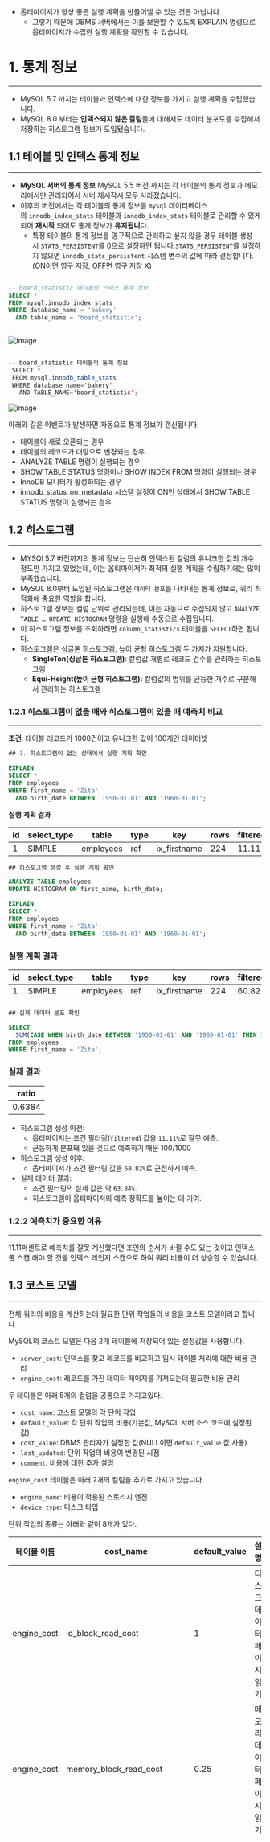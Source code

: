 - 옵티마이저가 항상 좋은 실행 계획을 만들어낼 수 있는 것은 아닙니다.
    - 그렇기 때문에 DBMS 서버에서는 이를 보완할 수 있도록 EXPLAIN 명령으로 옵티마이저가 수립한 실행 계획을 확인할 수 있습니다.

# 1. 통계 정보

---

- MySQL 5.7 까지는 테이블과 인덱스에 대한 정보를 가지고 실행 계획을 수립했습니다.
- MySQL 8.0 부터는 **인덱스되지 않은 칼럼**들에 대해서도 데이터 분포도를 수집해서 저장하는 히스토그램 정보가 도입됐습니다.

## 1.1 테이블 및 인덱스 통계 정보

---

- **MySQL 서버의 통계 정보** MySQL 5.5 버전 까지는 각 테이블의 통계 정보가 메모리에서만 관리되어서 서버 재시작시 모두 사라졌습니다.
- 이후의 버전에서는 각 테이블의 통계 정보를 `mysql` 데이터베이스의 `innodb_index_stats` 테이블과 `innodb_index_stats` 테이블로 관리할 수 있게되어 **재시작** 되어도 통계 정보가 **유지됩니**다.
    - 특정 테이블의 통계 정보를 영구적으로 관리하고 싶지 않을 경우 테이블 생성 시 `STATS_PERSISTENT`를 0으로 설정하면 됩니다.`STATS_PERSISTENT`를 설정하지 않으면 `innodb_stats_persistent` 시스템 변수의 값에 따라 결정합니다. (ON이면 영구 저장, OFF면 영구 저장 X)

```sql

-- board_statistic 테이블의 인덱스 통계 정보
SELECT *
FROM mysql.innodb_index_stats
WHERE database_name = 'bakery'
  AND table_name = 'board_statistic';
  
```

![image](https://github.com/user-attachments/assets/76e5965a-6447-4d15-92be-5973feb9a86a)

```java
  
-- board_statistic 테이블의 통계 정보
 SELECT *
 FROM mysql.innodb_table_stats
 WHERE database_name='bakery'
   AND TABLE_NAME='board_statistic';
```

![image](https://github.com/user-attachments/assets/dc94b915-d5b8-466c-83cc-af133507bb89)

아래와 같은 이벤트가 발생하면 자동으로 통계 정보가 갱신됩니다.

- 테이블이 새로 오픈되는 경우
- 테이블의 레코드가 대량으로 변경되는 경우
- ANALYZE TABLE 명령이 실행되는 경우
- SHOW TABLE STATUS 명령이나 SHOW INDEX FROM 명령이 실행되는 경우
- InnoDB 모니터가 활성화되는 경우
- innodb_status_on_metadata 시스템 설정이 ON인 상태에서 SHOW TABLE STATUS 명령이 실행되는 경우

## 1.2 **히스토그램**

---

- MYSQl 5.7 버전까지의 통계 정보는 단순히 인덱스된 칼럼의 유니크한 값의 개수 정도만 가지고 있었는데, 이는 옵티마이저가 최적의 실행 계획을 수립하기에는 많이 부족했습니다.
- MySQL 8.0부터 도입된 히스토그램은 `데이터 분포`를 나타내는 통계 정보로, 쿼리 최적화에 중요한 역할을 합니다.
- 히스토그램 정보는 컬럼 단위로 관리되는데, 이는 자동으로 수집되지 않고 `ANALYZE TABLE … UPDATE HISTOGRAM` 명령을 실행해 수동으로 수집됩니다.
- 이 히스토그램 정보를 조회하려면 `column_statistics` 테이블을 `SELECT`하면 됩니다.
- 히스토그램은 싱글톤 히스토그램, 높이 균형 히스토그램 두 가지가 지원합니다.
    - **SingleTon(싱글톤 히스토그램)**: 칼럼값 개별로 레코드 건수를 관리하는 히스토그램
    - **Equi-Height(높이 균형 히스토그램):** 칼럼값의 범위를 균등한 개수로 구분해서 관리하는 히스토그램

### 1.2.1 히스토그램이 없을 때와 히스토그램이 있을 때 예측치 비교

---

**조건**: 테이블 레코드가 1000건이고 유니크한 값이 100개인 데이터셋

```sql
## 1. 히스토그램이 없는 상태에서 실행 계획 확인

EXPLAIN
SELECT *
FROM employees
WHERE first_name = 'Zita'
  AND birth_date BETWEEN '1950-01-01' AND '1960-01-01';

```

**실행 계획 결과**

| id | select_type | table | type | key | rows | filtered |
| --- | --- | --- | --- | --- | --- | --- |
| 1 | SIMPLE | employees | ref | ix_firstname | 224 | 11.11 |

```sql
## 히스토그램 생성 후 실행 계획 확인

ANALYZE TABLE employees
UPDATE HISTOGRAM ON first_name, birth_date;

EXPLAIN
SELECT *
FROM employees
WHERE first_name = 'Zita'
  AND birth_date BETWEEN '1950-01-01' AND '1960-01-01';

```

### 실행 계획 결과

| id | select_type | table | type | key | rows | filtered |
| --- | --- | --- | --- | --- | --- | --- |
| 1 | SIMPLE | employees | ref | ix_firstname | 224 | 60.82 |
|  |  |  |  |  |  |  |

```sql
## 실제 데이터 분포 확인

SELECT
  SUM(CASE WHEN birth_date BETWEEN '1950-01-01' AND '1960-01-01' THEN 1 ELSE 0 END) / COUNT(*) AS ratio
FROM employees
WHERE first_name = 'Zita';

```

### 실제 결과

| ratio |
| --- |
| 0.6384 |
- 히스토그램 생성 이전:
    - 옵티마이저는 조건 필터링(`filtered`) 값을 `11.11%`로 잘못 예측.
    - 균등하게 분포돼 있을 것으로 예측하기 때문 100/1000
- 히스토그램 생성 이후:
    - 옵티마이저가 조건 필터링 값을 `60.82%`로 근접하게 예측.
- 실제 데이터 결과:
    - 조건 필터링의 실제 값은 약 `63.84%`.
    - 히스토그램이 옵티마이저의 예측 정확도를 높이는 데 기여.

### 1.2.2 예측치가 중요한 이유

---

11.11퍼센트로 예측치를 잘못 계산했다면 조인의 순서가 바뀔 수도 있는 것이고 인덱스 풀 스캔 해야 할 것을 인덱스 레인지 스캔으로 하여 쿼리 비용이 더 상승할 수 있습니다.

## 1.3 코스트 모델

---

전체 쿼리의 비용을 계산하는데 필요한 단위 작업들의 비용을 코스트 모델이라고 합니다.

MySQL의 코스트 모델은 다음 2개 테이블에 저장되어 있는 설정값을 사용합니다.

- `server_cost`: 인덱스를 찾고 레코드를 비교하고 임시 테이블 처리에 대한 비용 관리
- `engine_cost`: 레코드를 가진 데이터 페이지를 가져오는데 필요한 비용 관리

두 테이블은 아래 5개의 컬럼을 공통으로 가지고있다.

- `cost_name`: 코스트 모델의 각 단위 작업
- `default_value`: 각 단위 작업의 비용(기본값, MySQL 서버 소스 코드에 설정된 값)
- `cost_value`: DBMS 관리자가 설정한 값(NULL이면 `default_value` 값 사용)
- `last_updated`: 단위 작업의 비용이 변경된 시점
- `comment`: 비용에 대한 추가 설명

`engine_cost` 테이블은 아래 2개의 컬럼을 추가로 가지고 있습니다.

- `engine_name`: 비용이 적용된 스토리지 엔진
- `device_type`: 디스크 타입

단위 작업의 종류는 아래와 같이 8개가 있다.

| 테이블 이름 | cost_name | default_value | 설명 | 특징 |
| --- | --- | --- | --- | --- |
| engine_cost | io_block_read_cost | 1 | 디스크 데이터 페이지 읽기 |  |
| engine_cost | memory_block_read_cost | 0.25 | 메모리 데이터 페이지 읽기 |  |
| server_cost | disk_temptable_cost | 20 | 디스크 임시 테이블 생성 | 해당 비용이 높으면 `디스크`에 `임시 테이블`을 만들지 않는 방향으로 선택할 가능성이 높음 |
| server_cost | disk_temptable_row_cost | 0.5 | 디스크 임시 테이블의 레코드 읽기 | 해당 비용이 높으면 `디스크`에 `임시 테이`블을 만들지 않는 방향으로 선택할 가능성이 높음 |
| server_cost | key_compare_cost | 0.05 | 인덱스 키 비교 | 해당 비용이 높으면 `정렬`을 수행하지 않는 방향으로 선택할 가능성이 높음 |
| server_cost | memory_temptable_create_cost | 1 | 메모리 임시 테이블 생성 | 해당 비용이 높으면 `메모리`에 `임시 테이블`을 만들지 않는 방향으로 선택할 가능성이 높음 |
| server_cost | memory_temptable_row_cost | 0.1 | 메모리 임시 테이블의 레코드 읽기 | 해당 비용이 높으면 `메모리`에 `임시 테이블`을 만들지 않는 방향으로 선택할 가능성이 높음 |
| server_cost | row_evaluate_cost | 0.1 | 레코드 비교 | 해당 비용이 높으면 풀 스캔 비용이 높다는 것이어서 `인덱스 레인지 스캔`을 선택할 가능성이 높음 |

코스트 모델은 각 단위 작업에 설정되는 비용이 커지면 어떤 실행 계획의 비용이 변하는지 파악하는 것이 중요하다.

웬만하면 위 테이블들의 `default_value`를 바꾸지 말자

### 1.3.1 코스트 확인하는 방법

---

```sql
EXPLAIN FORMAT = JSON
SELECT r.id, r.content, r.rate, r.badge_taste, r.badge_brix, r.badge_texture,
       COUNT(rl.id) as like_count
FROM review r
    LEFT JOIN review_like rl ON r.id = rl.review_id
WHERE r.board_id = 1 
  AND r.is_deleted = false
GROUP BY r.id;
```

```sql
{
    "query_block": {
        "select_id": 1,
        "cost": 0.13062319,
        "nested_loop": [
            {
                "table": {
                    "table_name": "r",
                    "access_type": "ref",
                    "possible_keys": [
                        "idx_board_id"
                    ],
                    "key": "idx_board_id",
                    "key_length": "9",
                    "used_key_parts": [
                        "board_id"
                    ],
                    "ref": [
                        "const"
                    ],
                    "loops": 1,
                    "rows": 46,
                    "cost": 0.08502736,
                    "filtered": 100,
                    "attached_condition": "r.board_id <=> 1 and r.is_deleted = 0"
                }
            },
            {
                "table": {
                    "table_name": "rl",
                    "access_type": "ref",
                    "possible_keys": [
                        "fk_review_review_like"
                    ],
                    "key": "fk_review_review_like",
                    "key_length": "8",
                    "used_key_parts": [
                        "review_id"
                    ],
                    "ref": [
                        "bakery.r.id"
                    ],
                    "loops": 46,
                    "rows": 1,
                    "cost": 0.04559583,
                    "filtered": 100,
                    "using_index": true
                }
            }
        ]
    }
}
```

# 2. 실행 계획 확인

---

MySQL의 실행 계획은 `DESC` 또는 `EXPLAIN` 명령으로 확인할 수 있습니다.

실행 계획의 포맷은 아래와 같이 테이블, 트리, JSON 3가지 중 하나를 선택할 수 있다.

- `EXPLAIN [FORMAT=TREE or JSON]` (테이블이 기본값)
- 8.0.18부터 `EXPLAIN ANALYZE` 추가
    - 단계별 소요된 시간 정보 확인 가능
    - 항상 TREE 포맷으로 보여줌

## 2.1 쿼리의 실행 시간 확인

---

**실행 쿼리 (TREE 포맷)**

```sql

EXPLAIN ANALYZE
SELECT e.emp_no, avg(s.salary)
FROM employees e
INNER JOIN salaries s ON s.emp_no = e.emp_no
                     AND s.salary > 50000
                     AND s.from_date <= '1990-01-01'
                     AND s.to_date > '1990-01-01'
WHERE e.first_name = 'Matt'
GROUP BY e.hire_date \G

```

**출력 결과 (TREE 포맷)**

![image](https://github.com/user-attachments/assets/8d311e82-1029-47a1-9b65-15b054590670)


### **TREE 포맷 해석 규칙**

- **들여쓰기가 같은 레벨**에서는 **상단 라인**이 먼저 실행됩니다.
- **들여쓰기가 다른 레벨**에서는 **가장 안쪽 라인**부터 실행됩니다.

---

### **실제 실행 순서**

1. **D)** `employees` 테이블의 `ix_firstname` 인덱스를 이용해 `first_name='Matt'` 조건에 일치하는 레코드를 찾음.
2. **F)** `salaries` 테이블의 `PRIMARY` 키를 사용해 `emp_no`를 기준으로 일치하는 레코드 검색.
3. **E)** `s.salary > 50000` 및 날짜 조건을 필터링.
4. **C)** `Nested loop inner join`으로 두 테이블을 조인.

1. **B)** 임시 테이블에 결과를 저장하고 `GROUP BY e.hire_date`를 적용. 

1. `← 임시 테이블은 어쩔 때 생기나`

1. **A)** 임시 테이블의 결과를 반환.

---

### 📈 **결과 해석**

F단계를 예시로 해석해보겠습니다.

### **1. actual time**

- `actual time=0.007..0.009`
    - **0.007ms**: 첫 번째 레코드를 가져오는 데 걸린 시간.
    - **0.009ms**: 마지막 레코드를 가져오는 데 걸린 시간.

### **2. rows**

- `rows=10`: 인덱스를 사용하여 읽은 레코드의 예상 수.

### **3. loops**

- `loops=233`: 해당 작업이 **233번 반복**되었음을 의미.

---

### 📊 **EXPLAIN ANALYZE와 EXPLAIN 비교**

| **특징** | EXPLAIN | EXPLAIN ANALYZE |
| --- | --- | --- |
| **쿼리 실행 여부** | 쿼리를 실행하지 않음 | **실제로 쿼리를 실행** |
| **소요 시간 제공** | 제공하지 않음 | **단계별 소요 시간 제공** |
| **출력 포맷** | TABLE, JSON, TREE 포맷 지원 | **항상 TREE 포맷 사용** |
| **주요 사용 목적** | 실행 계획 사전 확인 | **실행 성능 분석** |

## 2.2 실행 계획 분석

---

### **📊 EXPLAIN 예제**

```sql
EXPLAIN
SELECT *
FROM employees e
INNER JOIN salaries s
ON s.emp_no = e.emp_no
WHERE first_name = 'ABC';

```

### 실행 계획 결과 (TABLE 포맷)

| id | select_type | table | partitions | type | possible_keys | key | key_len | ref | rows | filtered | Extra |
| --- | --- | --- | --- | --- | --- | --- | --- | --- | --- | --- | --- |
| 1 | SIMPLE | e | NULL | ref | PRIMARY,ix_firstname | ix_firstname | 58 | const | 1 | 100 | NULL |
| 1 | SIMPLE | s | NULL | ref | PRIMARY | PRIMARY | 4 | employees.e.emp_no | 10 | 100 | NULL |

---

### 📌 `EXPLAIN` 결과 컬럼별 간단 설명

**실행 순서는 위에서 아래**로 순서대로 표시됩니다.(UNION이나 상관 서브쿼리와 같은 경우 순서대로 표시되지 않을 수도 있습니다.)

- **id**: 각 SELECT 단위를 식별하는 번호. 여러 개의 `SELECT`가 포함되면 1부터 번호가 할당됩니다.
- **select_type**: 쿼리의 유형을 설명합니다. (`SIMPLE`, `PRIMARY`, `SUBQUERY` 등)
- **table**: 조회하는 테이블 이름.
- **type**: 테이블 접근 방식 (`ref`, `index`, `ALL` 등)
- **possible_keys**: 옵티마이저가 고려한 인덱스 목록.
- **key**: 최종적으로 선택된 인덱스.
- **key_len**: 사용된 인덱스 키 길이(바이트 단위).
- **ref**: 인덱스와 비교되는 값.
- **rows**: 예상 레코드 수.
- **filtered**: 조건을 만족할 것으로 예측되는 비율.
- **Extra**: 추가적인 정보 (ex. `Using index`, `Using where`).

## 2.2.1 `id` 칼럼

---

### **`id` 칼럼 설명:**

- `id`는 각 `SELECT` 쿼리를 구분하는 식별자.
- 실행 순서는 **항상 `id` 순서대로 진행되는 것은 아님.**
- **실행 순서 확인을 위해** `EXPLAIN FORMAT=TREE` 또는 `EXPLAIN ANALYZE`를 사용.
- **단일 쿼리**: 모든 `SELECT`가 동일한 `id`를 가짐.
- **서브쿼리 사용**: 각 `SELECT`마다 고유한 `id` 할당.

### **예제: 하위 SELECT 사용**

```sql
SELECT ...
FROM (SELECT * FROM tb_test1) tb1, tb_test2 tb2
WHERE tb1.id = tb2.id;

```

### 결과:

- `tb_test1` 서브쿼리는 `id=2`
- 외부 쿼리는 `id=1`

---

### **다중 테이블 조회 시 `id` 값 동일한 경우**

```sql
EXPLAIN
SELECT e.emp_no, e.first_name, s.from_date, s.salary
FROM employees e, salaries s
WHERE e.emp_no = s.emp_no LIMIT 10;

```

| id | select_type | table | type | key | ref | rows | Extra |
| --- | --- | --- | --- | --- | --- | --- | --- |
| 1 | SIMPLE | e | index | ix_firstname | NULL | 300252 | Using index |
| 1 | SIMPLE | s | ref | PRIMARY | employees.e.emp_no | 10 | NULL |
- `id=1`로 두 테이블이 동일한 쿼리 블록에서 처리됨.

---

### **서브쿼리 사용 시 `id` 값이 다르게 나오는 경우**

```sql
EXPLAIN
SELECT (
    SELECT COUNT(*) FROM employees
    + SELECT COUNT(*) FROM departments
) AS total;

```

| id | select_type | table | type | key | ref | rows | Extra |
| --- | --- | --- | --- | --- | --- | --- | --- |
| 1 | PRIMARY | NULL | NULL | NULL | NULL | NULL | No tables used |
| 3 | SUBQUERY | departments | index | ux_deptname | NULL | 9 | Using index |
| 2 | SUBQUERY | employees | index | ix_hiredate | NULL | 300252 | Using index |
- 각 `SELECT` 구문에 고유한 `id`가 부여됨.
- 앞서 말씀드렸던 것처럼 위아래 순서와 상관없이 id 값이 순서를 의미합니다.

## 2.2.2 `select_type` 칼럼

---

**select_type 칼럼은 MySQL 실행 계획에서 각 `SELECT` 문이 어떤 유형의 쿼리인지 설명합니다.**

### 2.2.2.1 SIMPLE

---

 

- 서브쿼리를 사용하지 않는 단순한 `SELECT` 문입니다.
- 특징:
    - 하나의 `SELECT`만 포함된 경우.
    - 조인을 포함하더라도 서브쿼리가 없으면 SIMPLE로 표시됩니다.
    - 일반적으로 가장 바깥의 SELECT 문에서 사용됩니다.

### 2.2.2.2 PRIMARY

---

- UNION`이나 서브쿼리가 존재할 때 가장 외곽(루트)에 위치한 SELECT 문입니다.
- 특징:
    - 여러 **`SELECT`**중 가장 외곽의 쿼리에 사용됩니다.
    - 서브쿼리 없이 단순한 경우 `SIMPLE`과 동일하지만, 서브쿼리가 있다면 `PRIMARY`로 변경됩니다.
    

### 2.2.2.3 UNION

---

- `UNION`이나 `UNION ALL`로 결합된 쿼리 중 두 번째 이후의 `SELECT` 문에 사용됩니다.
- 특징:
    - 여러 `SELECT`중 가장 외곽의 쿼리에 사용됩니다.
    - 서브쿼리 없이 단순한 경우 `SIMPLE`과 동일하지만, 서브쿼리가 있다면 `PRIMARY`로 변경됩니다.
    

### **예제코드**

```sql
EXPLAIN
SELECT * FROM (
    (SELECT emp_no FROM employees e1 LIMIT 10)
    UNION ALL
    (SELECT emp_no FROM employees e2 LIMIT 10)
    UNION ALL
    (SELECT emp_no FROM employees e3 LIMIT 10)
) tb;
```

### 실행 계획

| id | select_type | table | type | key | rows | Extra |
| --- | --- | --- | --- | --- | --- | --- |
| 1 | PRIMARY | derived2 | ALL | NULL | NULL | NULL |
| 2 | DERIVED | e1 | index | ix_hiredate | 30 | Using index |
| 3 | UNION | e2 | index | ix_hiredate | 300252 | Using index |
| 4 | UNION | e3 | index | ix_hiredate | 300252 | Using index |
- **`PRIMARY`**: 메인 쿼리를 의미.
- **`DERIVED`**: 첫 번째 `SELECT` 문은 `DERIVED`로 처리되며 임시 테이블 생성.
- **`UNION`**: 두 번째, 세 번째 `SELECT`는 `UNION`으로 표시.

### 2.2.2.4 DEPENDENT UNION

---

- **설명:** `UNION`의 결과가 외부 쿼리에 영향을 받는 경우 사용됩니다.
- **특징:** 외부 쿼리에 의존하는 `UNION`이 있을 때, 서브쿼리가 실행되는 방식입니다.

### 예제:

```sql
EXPLAIN
SELECT *
FROM employees e1. ## <--- 외부 쿼리
WHERE e1.emp_no IN (
    SELECT e2.emp_no FROM employees e2 WHERE e2.first_name = 'Matt'
    UNION
    SELECT e3.emp_no FROM employees e3 WHERE e3.last_name = 'Matt'
);

```

### 실행 계획

| id | select_type | table | type | key | rows | Extra |
| --- | --- | --- | --- | --- | --- | --- |
| 1 | PRIMARY | e1 | ALL | NULL | 300252 | Using where |
| 2 | DEPENDENT SUBQUERY | e2 | eq_ref | PRIMARY | 1 | Using where |
| 3 | DEPENDENT UNION | e3 | eq_ref | PRIMARY | 1 | Using where |
| 4 | UNION RESULT | NULL | NULL | NULL | NULL | Using temporary |
- **`PRIMARY`**: 외부 쿼리.
- **`DEPENDENT SUBQUERY`**, **`DEPENDENT UNION`**: 외부 쿼리에 의존하는 서브쿼리.
- **`UNION RESULT`**: 최종 `UNION` 결과를 임시 테이블에 담고 출력.

### 2.2.2.5 UNION RESULT

---

- **설명:** `UNION`의 결과를 담는 임시 테이블을 의미합니다.
- **특징:** `UNION`이나 `UNION DISTINCT` 사용 시 최종 결과를 저장하기 위해 사용됩니다.

### 예제:

```sql
EXPLAIN
SELECT emp_no FROM salaries WHERE salary > 100000
UNION DISTINCT
SELECT emp_no FROM dept_emp WHERE from_date > '2001-01-01';

```

### 실행 계획

| id | select_type | table | type | key | rows | Extra |
| --- | --- | --- | --- | --- | --- | --- |
| 1 | PRIMARY | salaries | range | ix_salary | 191348 | Using where; Using index |
| 2 | UNION | dept_emp | range | ix_fromdate | 5325 | Using where; Using index |
| 3 | UNION RESULT | NULL | NULL | NULL | NULL | Using temporary |

### 2.2.2.6 SUBQUERY

---

- **설명:** 서브쿼리에서 사용되는 `SELECT` 문을 나타냅니다.
- **특징:**
    - `FROM` 절 외에서 사용되는 서브쿼리를 설명합니다.
    - `FROM` 절에 서브쿼리가 있다면 `DERIVED` 로 표시됩니다.

### 예제:

```sql
EXPLAIN
SELECT e.first_name,
    (SELECT COUNT(*)
     FROM dept_emp de, dept_manager dm
     WHERE dm.dept_no = de.dept_no) AS cnt
FROM employees e
WHERE e.emp_no = 10001;

```

### 실행 계획

| id | select_type | table | type | key | rows | Extra |
| --- | --- | --- | --- | --- | --- | --- |
| 1 | PRIMARY | e | const | PRIMARY | 1 | NULL |
| 2 | SUBQUERY | dm | index | PRIMARY | 24 | Using index |
| 3 | SUBQUERY | de | ref | PRIMARY | 41392 | Using index |

### 2.2.2.7 DEPENDENT SUBQUERY

---

### 예제:

```sql
mysql> EXPLAIN
SELECT e.first_name,
       (SELECT COUNT(*)
        FROM dept_emp de, dept_manager dm
        WHERE dm.dept_no=de.dept_no AND de.emp_no=e.emp_no) AS cnt
FROM employees e
WHERE e.first_name='Matt';

```

### **실행 계획:**

| id | select_type | table | type | key | rows | Extra |
| --- | --- | --- | --- | --- | --- | --- |
| 1 | PRIMARY | e | ref | ix_firstname | 233 | Using index |
| 2 | DEPENDENT SUBQUERY | de | ref | ix_empno_fromdate | 2 | Using index |
| 2 | DEPENDENT SUBQUERY | dm | ref | PRIMARY | 1 | Using index |
- 서브쿼리가 바깥쪽 쿼리에 정의된 `e.first_name`에 의존하기 때문에 `DEPENDENT` 키워드가 붙음.
- 외부 쿼리가 먼저 수행된 후, 내부 서브쿼리가 실행되어야 함.
- `DEPENDENT` 키워드가 없는 쿼리보다 성능 저하 발생 가능.

### 2.2.2.8 DERIVED

---

### 예제:

```sql
mysql> EXPLAIN
SELECT *
FROM (SELECT de.emp_no FROM dept_emp de GROUP BY de.emp_no) tb,
     employees e
WHERE e.emp_no=tb.emp_no;

```

### 실행 계획:

| id | select_type | table | type | key | rows | Extra |
| --- | --- | --- | --- | --- | --- | --- |
| 1 | PRIMARY | <derived2> | ALL | NULL | 331143 | NULL |
| 1 | PRIMARY | e | eq_ref | PRIMARY | 1 | NULL |
| 2 | DERIVED | de | index | ix_empno_fromdate | 331143 | Using index |
- 이전 MySQL 5.5 버전까지 `FROM` 절에서 사용된 서브쿼리는 항상 `select_type`이 `DERIVED`로 처리되었음.
- `DERIVED`는 `FROM`절 서브쿼리를 위해 메모리나 디스크에 `임시 테이블`을 생성하는 방식.
- MySQL 8.0 이후부터 옵티마이저가 FROM절 서브쿼리를 조인으로 최적화.

### 2.2.2.9 DEPENDENT DERIVED

---

MySQL 8.0부터 `LATERAL JOIN`이 추가되면서 외부 칼럼을 참조할 수 있게 되었다.

### 예제:

```sql
mysql> EXPLAIN
SELECT *
FROM employees e
LEFT JOIN LATERAL (
    SELECT *
    FROM salaries s
    WHERE s.emp_no=e.emp_no
    ORDER BY s.from_date DESC LIMIT 2
) AS s2 ON s2.emp_no=e.emp_no;

```

### 실행 계획:

| id | select_type | table | type | key | Extra |
| --- | --- | --- | --- | --- | --- |
| 1 | PRIMARY | e | ALL | NULL | Rematerialize(<derived2>) |
| 1 | PRIMARY | <derived2> | ref | <auto_key> | NULL |
| 2 | DEPENDENT DERIVED | s | ref | PRIMARY | Using filesort |

### 2.2.2.10 UNCACHEABLE SUBQUERY

---

### 예제:

```sql
mysql> EXPLAIN
SELECT *
FROM employees e
WHERE e.emp_no = (
    SELECT @status FROM dept_emp de WHERE de.dept_no='d005'
);

```

### 실행 계획:

| id | select_type | table | type | key | rows | Extra |
| --- | --- | --- | --- | --- | --- | --- |
| 1 | PRIMARY | e | ALL | NULL | 300252 | Using where |
| 2 | UNCACHEABLE SUBQUERY | de | ref | PRIMARY | 165571 | Using index |
- 조건이 똑같은 SUBQUERY와 DEPENDENT SUBQUERY는 이전의 실행 결과를 그대로 사용할 수 있게 서브쿼리의 결과를 내부적인 캐시 공간에 담아둡니다.(캐시 공간 ≠ 임시테이블)
- 서브쿼리가 실행될 때마다 매번 결과를 새로 계산해야 하는 경우 `UNCACHEABLE SUBQUERY`로 표시됨.

### 2.2.2.11 UNCACHEABLE UNION

---

- `UNCACHEABLE UNION`은 `UNCACHEABLE SUBQUERY`와 비슷하지만, `UNION ALL` 쿼리에서 적용됨.

### 2.2.2.12 MATERIALIZED

---

### 예제:

```sql
mysql> EXPLAIN
SELECT *
FROM employees e
WHERE e.emp_no IN (SELECT emp_no FROM salaries WHERE salary BETWEEN 100 AND 1000);

```

### 실행 계획:

| id | select_type | table | type | key | rows | Extra |
| --- | --- | --- | --- | --- | --- | --- |
| 1 | SIMPLE | <subquery2> | ALL | NULL | NULL | NULL |
| 1 | SIMPLE | e | eq_ref | PRIMARY | 1 | NULL |
| 2 | MATERIALIZED | salaries | range | ix_salary | 1 | Using where; Using index |
- MySQL 5.6 이후 `select_type`으로 `MATERIALIZED`가 도입됨.
- 서브쿼리의 내용을 임시 테이블로 구체화(`MATERIALIZED`)한 후, 임시테이블과 emlployees 테이블을 조인하는 형태로 최적화되어 처리.
- 주로 `FROM` 절이나 `IN (subquery)` 형태에서 사용되는 서브쿼리를 최적화하는데 사용.
    
    

## 2.2.3 `table` 칼럼

---

### 실행 계획:

| id | select_type | table |
| --- | --- | --- |
| 1 | PRIMARY | <derived2> |
| 1 | PRIMARY | e |
| 2 | DERIVED | de |
- <derived2>의 의미
    - SELECT 쿼리의 id 값이 2인 실행 계획으로부터 만들어진 파생 테이블(임시 테이블)을 가르킴.
- table 컬럼을 이용하여 순서 파악
    - 첫 번째 라인의 테이블이 <derived2>으로 되어 있으니 임시 테이블이 준비되어있어야 함을 알수 있음.
    - 세 번째 라인 라인의 테이블을 보면 de 테이블을 읽어서 파생 테이블을 만드는 것을 알 수 있음.
    - 세 번째 라인 분석이 끝났으므로 다시 실행 계획의 첫 번째 라인으로 돌아감.
    - 첫 번째 라인과 두 번째 라인은 같은 id 값을 가지고 있는 것으로 봐서 2개 테이블(derived2, e)이 조인되는 쿼리라는 사실 알 수 있음.
        - derived2가 e보다 윗 라인에 있기 때문에 derived2가 드라이빙 테이블이 되고 e가 드리븐 테이블이 되는 것을 알 수 있음
        - 즉, derived2 테이블을 먼저 읽어서 e 테이블로 조인을 실행.
- select_type 칼럼의 값 `MATERIALIZED` 계획에서는 <subqueryN>과 같은 값이 표시. 이는 서브쿼리의 결과를 구체화해서 임시 테이블로 만들었다는 의미. <derived N>과 똑같이 해석해도 무방.

## 2.2.4 `type` 칼럼 (접근 방식)

---

- 어떤 방식(인덱스를 사용했는지, 풀 테이블 스캔인지 …)으로 읽어왔는지를 나타냅니다.

### **`type`의 종류 (효율 순서)**

1. **system**: 테이블에 레코드가 1건만 있는 경우. **`(가장 효율)`**
    1. InnoDB에서는 안 쓰임
2. **const**: PK나 UNIQUE KEY로 정확히 1건 조회.
    1. 다중 유니크 인덱스에서 한 개의 컬럼으로만 조건절 사용할 경우 값이 하나라는 것을 보장할 수 없으므로 `ref` 
3. **eq_ref**: 조인 시 PK나 유니크 키를 사용한 경우.
4. **ref**: 비유니크 인덱스를 사용한 검색.
5. **range**: 인덱스 범위를 사용한 검색 (`BETWEEN`, `<`, `>`)
6. **index**: 인덱스 전체 스캔 (성능 낮음).
7. **ALL**: 풀 테이블 스캔 **`(가장 비효율적).`**

이외의 

- **fulltext**: 전문 검색 인덱스 사용
- **ref_or_null**: ref 방식 또는 null 비교 접근 방법
- **unique_subquery:** where 조건 절에서 사용될 수 있는 ****In(서브쿼리) 형태의 쿼리 접근 방법
- **index_subquery:** unique_subquery의 In(서브쿼리) 중복된 값을 제거할 때
- **index_merge**: OR 연산자로 연결된 쿼리, 각 두 개의 조건 조회 후 병합

## 2.2.5 `possible_keys` 칼럼

---

**사용될 법**했던 인덱스의 목록입니다. 실제로 그 인덱스를 사용했다는 게 아닙니다. 특별한 경우를 제외하고는 그냥 무시해도 됩니다. 

## 2.2.6 `key` 칼럼

---

최종으로 선택되어 사용되는 인덱스를 의미합니다. 쿼리를 튜닝할 때는 key 칼럼에 의도했던 인덱스가 표시되는지 확인하는 것이 중요합니다. type 칼럼이 index_merge인 경우만 제외하면 1개 인덱스만 사용됩니다.

type 칼럼이 ALL(풀 테이블 스캔)일 때 인덱스를 전혀 사용하지 못함으로 key 칼럼은 NULL로 표시됩니다.

## 2.2.7 `key_len` 칼럼

---

실무에서는 다중 컬럼 인덱스를 사용할 때가 많습니다. key_len의 값을 보고 하나의 인덱스만 사용했는지, 여러 개의 인덱스만 사용했는지 유추해볼 수 있습니다. 

### 📊 **예제 쿼리 및 실행 계획:**

```sql
EXPLAIN
SELECT *
FROM dept_emp
WHERE dept_no = 'd005';
```

**실행 계획 결과 (테이블 포맷):**

| id | select_type | table | type | key | key_len |
| --- | --- | --- | --- | --- | --- |
| 1 | SIMPLE | dept_emp | ref | PRIMARY | 16 |

**분석:**

- **`key_len: 16`**
    - `dept_no` 칼럼의 타입이 `CHAR(4)`이므로 `utf8mb4` 인코딩에서는 1문자가 **최대 4바이트**를 사용합니다.
    - `CHAR(4)` → `4 * 4 = 16바이트`
    - 따라서 `key_len` 값이 `16`으로 계산되었습니다.
- **`type: ref`**
    - 다중 컬림 인덱스를 다 사용하지 않았으니 const가 아닌 `참조 검색(ref)`이 발생했음을 의미합니다.

**+) 추가적으로 인덱스 데이터 바이트 수보다 추가 정보로 인해 약간은 더 높게 나올 수 있습니다.**

## 2.2.8 `ref` 칼럼

---

type 컬럼이 ref나 eq_ref일 때 표시되는 컬럼입니다. 조인 대상 칼럼의 이름이 그대로 표시됩니다.

## 2.2.9 `row` 칼럼

---

실행 계획의 rows 칼럼값은 쿼리를 처리하기 위해 읽어야 하는 레코드 건수 **예측값**.

## 2.2.10 `filtered` 칼럼

---

- **`filtered` 값은 인덱스를 사용한 이후, 추가로 필터링되는 비율**을 의미합니다.
- MySQL 서버 옵티마이저는 레코드 건수뿐만 아니라 다른 요소들도 충분히 감안해서 실행 계획을 수립하겠지만, 조인의 횟수를 줄이고 그 과정에 읽어온 데이터를 저장해둘 메모리 사용량을 낮추기 위해 대상 건수가 적은 테이블을 선행 테이블로 선택할 가능성이 높습니다.
- MySQL 8.0에서는 `filtered` 칼럼의 값을 더 정확히 예측할 수 있도록 히스토그램 기능이 도입되었습니다.

```sql
EXPLAIN
SELECT *
FROM employees e,
     salaries s
WHERE e.first_name = 'Matt'
  AND e.hire_date BETWEEN '1990-01-01' AND '1991-01-01'
  AND s.emp_no = e.emp_no
  AND s.from_date BETWEEN '1990-01-01' AND '1991-01-01'
  AND s.salary BETWEEN 50000 AND 60000;
```

### 실행 계획

| id | select_type | table | type | key | rows | filtered |
| --- | --- | --- | --- | --- | --- | --- |
| 1 | SIMPLE | e | ref | ix_firstname | 233 | 16.03 |
| 1 | SIMPLE | s | ref | PRIMARY | 10 | 0.48 |

**설명:**

- employees 테이블에서 `e.first_name='Matt'` 인덱스 조건에 일치하는 레코드는 233건이고 `AND e.hire_date BETWEEN '1990-01-01' AND '1991-01-01'` 조건까지 만족하는 레코드는 37건(233 * 0.1603)입니다.

---

### 변경된 쿼리 (힌트 사용)

```sql
EXPLAIN
SELECT /*+ JOIN_ORDER(s, e) */
FROM employees e,
     salaries s
WHERE e.first_name = 'Matt'
  AND e.hire_date BETWEEN '1990-01-01' AND '1991-01-01'
  AND s.emp_no = e.emp_no
  AND s.from_date BETWEEN '1990-01-01' AND '1991-01-01'
  AND s.salary BETWEEN 50000 AND 60000;

```

### 실행 계획

| id | select_type | table | type | key | rows | filtered |
| --- | --- | --- | --- | --- | --- | --- |
| 1 | SIMPLE | s | range | ix_salary | 3314 | 11.11 |
| 1 | SIMPLE | e | eq_ref | PRIMARY | 1 | 5.00 |

**설명:**

- `salaries` 테이블을 드라이빙 테이블로 선택하여 먼저 검색합니다.
- `salaries` 테이블에서 인덱스를 활용하여 3314개의 레코드를 찾고, 그 중 11.11%인 368건으로 필터링됩니다.

**요약**:

- `rows * filtered/100 = 실제 남은 레코드 건수`
- 1 번째 방법으로 조인 시 드리븐 테이블에 37 번만 접근할 수 있지만, 2 번째 방법으로 조인 시 368건 조인해야 합니다. 그래서 옵티마이저는 filtered를 확인하고 1 번째 순서로 조인할 것입니다.

## 2.2.5 `Extra` 칼럼

---

`Extra`는 추가적인 실행 계획 정보를 제공합니다. 세미콜론(;)으로 구분하며 30여 가지가 있습니다.

- **Using index**: **커버링 인덱스** 사용.
- **Using where**: 인덱스를 사용하지 않고, 데이터 파일을 읽은 후 필터링을 수행한다는 의미입니다.
    
      → **성능 저하 가능성 있음.**
    
- **Using temporary**: 임시 테이블을 사용함.  → **디스크 I/O 발생 가능성.**
    - 임시 테이블은 `GROUP BY`, `DISTINCT`, `UNION`과 같은 연산이 포함될 때 생성
- **Using filesort**: 정렬이 필요함 (`ORDER BY`). 소트 버퍼 사용  → **성능 저하 위험**
    - `ORDER BY` 칼럼에 적절한 인덱스를 추가해서 성능 개선해야 함
- **Using join buffer**: 조인 버퍼를 사용함.
- **Range checked for each record**: 비효율적인 범위 체크.
- **Select tables optimized away**: 단일 로우만 필요해서 테이블 접근 생략.
- **Not Exists:**  **효율적인 안티 조인**을 수행. `LEFT JOIN`을 사용해 두 테이블을 조인. `IS NULL`을 사용하여 매칭되지 않는 데이터를 반환

`Using temporary`와 `Using filesort`는 성능 저하 가능성이 크므로 피하는 것이 좋습니다.
